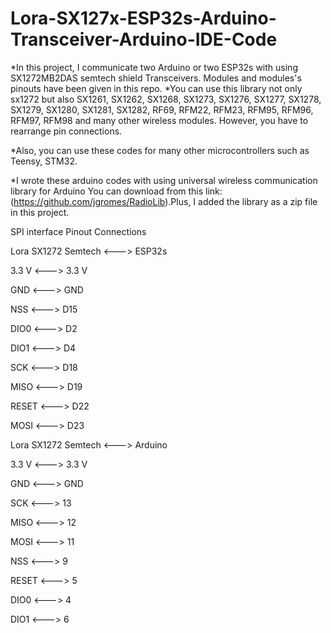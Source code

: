 # Lora-SX127x-ESP32s-Arduino-Transceiver-Arduino-IDE-Code
*In this project, I communicate two Arduino or  two ESP32s with using SX1272MB2DAS semtech shield Transceivers. Modules and modules's pinouts have been given in this repo.
*You can use this library not only sx1272 but also SX1261, SX1262, SX1268, SX1273, SX1276, SX1277, SX1278, SX1279, SX1280, SX1281, SX1282, RF69, RFM22, RFM23, RFM95, RFM96, RFM97, RFM98 and many other wireless modules. However, you have to rearrange pin connections.

*Also, you can use these codes for many other microcontrollers such as Teensy, STM32.

*I wrote these arduino codes with using universal wireless communication library for Arduino You can download from this link:(https://github.com/jgromes/RadioLib).Plus, I added the library as a zip file in this project.


SPI interface Pinout Connections

Lora SX1272 Semtech <---> ESP32s

3.3 V <---> 3.3 V 

GND <---> GND

NSS <---> D15

DIO0 <---> D2

DIO1 <---> D4

SCK <---> D18

MISO <---> D19

RESET <---> D22

MOSI <---> D23

Lora SX1272 Semtech <---> Arduino

3.3 V <---> 3.3 V 

GND <---> GND

SCK <---> 13

MISO <---> 12

MOSI <---> 11

NSS <---> 9

RESET <---> 5

DIO0 <---> 4

DIO1 <---> 6






